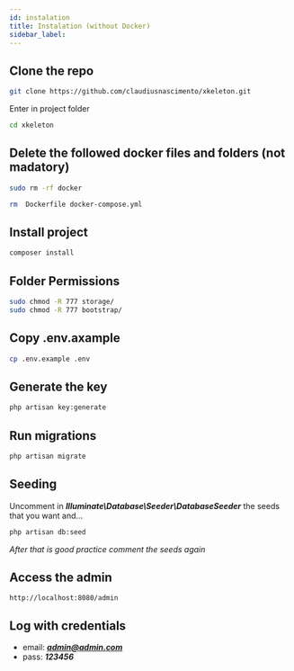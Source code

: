 ```yaml
---
id: instalation
title: Instalation (without Docker)
sidebar_label: 
---
```


## Clone the repo

```bash
git clone https://github.com/claudiusnascimento/xkeleton.git
```

Enter in project folder

``` bash
cd xkeleton
```

## Delete the followed docker files and folders (not madatory)

```bash
sudo rm -rf docker
```

```bash
rm  Dockerfile docker-compose.yml
```

## Install project

```bash
composer install
```

## Folder Permissions
```bash
sudo chmod -R 777 storage/
sudo chmod -R 777 bootstrap/
```

## Copy .env.axample
```bash
cp .env.example .env
```

## Generate the key 
```bash
php artisan key:generate
```

## Run migrations 
```bash
php artisan migrate
```

## Seeding 

Uncomment in ***Illuminate\Database\Seeder\DatabaseSeeder*** the seeds that you want and...

```bash
php artisan db:seed
```
*After that is good practice comment the seeds again*

## Access the admin
```
http://localhost:8080/admin
```

## Log with credentials

- email: ***admin@admin.com*** 
- pass: ***123456***
